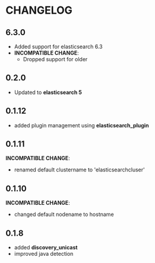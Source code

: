 # CHANGELOG

## 6.3.0

* Added support for elasticsearch 6.3
* **INCOMPATIBLE CHANGE**:
  - Dropped support for older

## 0.2.0

* Updated to **elasticsearch 5**

## 0.1.12

* added plugin management using **elasticsearch_plugin**

## 0.1.11

**INCOMPATIBLE CHANGE**:
* renamed default clustername to 'elasticsearchcluser'

## 0.1.10

**INCOMPATIBLE CHANGE**:
* changed default nodename to hostname

## 0.1.8

* added **discovery_unicast**
* improved java detection

